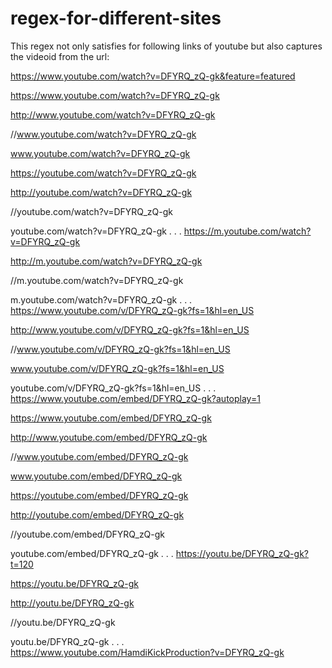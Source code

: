 # regex-for-different-sites

 This regex not only satisfies for following links of youtube but also captures the videoid from the url:  

https://www.youtube.com/watch?v=DFYRQ_zQ-gk&feature=featured

https://www.youtube.com/watch?v=DFYRQ_zQ-gk

http://www.youtube.com/watch?v=DFYRQ_zQ-gk



//www.youtube.com/watch?v=DFYRQ_zQ-gk

www.youtube.com/watch?v=DFYRQ_zQ-gk

https://youtube.com/watch?v=DFYRQ_zQ-gk

http://youtube.com/watch?v=DFYRQ_zQ-gk

//youtube.com/watch?v=DFYRQ_zQ-gk

youtube.com/watch?v=DFYRQ_zQ-gk
.
.
.
https://m.youtube.com/watch?v=DFYRQ_zQ-gk

http://m.youtube.com/watch?v=DFYRQ_zQ-gk

//m.youtube.com/watch?v=DFYRQ_zQ-gk

m.youtube.com/watch?v=DFYRQ_zQ-gk
.
.
.
https://www.youtube.com/v/DFYRQ_zQ-gk?fs=1&hl=en_US

http://www.youtube.com/v/DFYRQ_zQ-gk?fs=1&hl=en_US

//www.youtube.com/v/DFYRQ_zQ-gk?fs=1&hl=en_US

www.youtube.com/v/DFYRQ_zQ-gk?fs=1&hl=en_US

youtube.com/v/DFYRQ_zQ-gk?fs=1&hl=en_US
.
.
.
https://www.youtube.com/embed/DFYRQ_zQ-gk?autoplay=1

https://www.youtube.com/embed/DFYRQ_zQ-gk

http://www.youtube.com/embed/DFYRQ_zQ-gk

//www.youtube.com/embed/DFYRQ_zQ-gk

www.youtube.com/embed/DFYRQ_zQ-gk

https://youtube.com/embed/DFYRQ_zQ-gk

http://youtube.com/embed/DFYRQ_zQ-gk

//youtube.com/embed/DFYRQ_zQ-gk

youtube.com/embed/DFYRQ_zQ-gk
.
.
.
https://youtu.be/DFYRQ_zQ-gk?t=120

https://youtu.be/DFYRQ_zQ-gk

http://youtu.be/DFYRQ_zQ-gk

//youtu.be/DFYRQ_zQ-gk

youtu.be/DFYRQ_zQ-gk
.
.
.
https://www.youtube.com/HamdiKickProduction?v=DFYRQ_zQ-gk 



